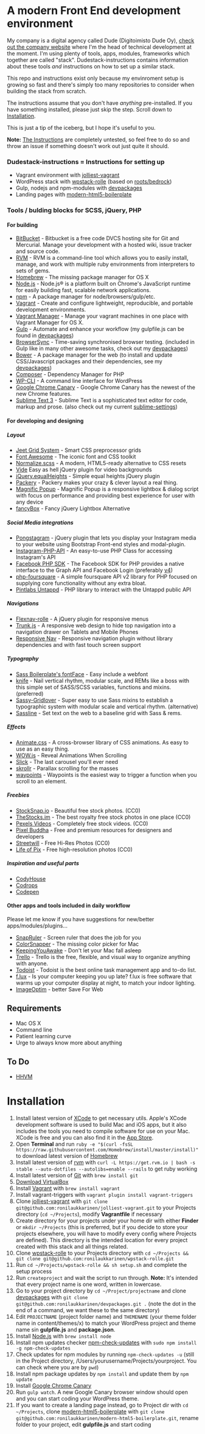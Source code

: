 # A modern Front End development environment

My company is a digital agency called Dude (Digitoimisto Dude Oy), [check out the company website](https://www.dude.fi) where I'm the head of technical development at the moment. I'm using plenty of tools, apps, modules, frameworks which together are called "stack". Dudestack-instructions contains information about these tools *and* instructions on how to set up a similar stack.

This repo and instructions exist only because my envinroment setup is growing so fast and there's simply too many repositories to consider when building the stack from scratch. 

The instructions assume that you don't have *anything* pre-installed. If you have something installed, please just skip the step. Scroll down to [Installation](https://github.com/ronilaukkarinen/dudestack-instructions#installation). 

This is just a tip of the iceberg, but I hope it's useful to you.

**Note:** [The Instructions](https://github.com/ronilaukkarinen/dudestack-instructions#installation) are completely untested, so feel free to do so and throw an issue if something doesn't work out just quite it should.

### Dudestack-instructions = Instructions for setting up

- Vagrant environment with [jolliest-vagrant](https://github.com/ronilaukkarinen/jolliest-vagrant)
- WordPress stack with [wpstack-rolle](https://github.com/ronilaukkarinen/wpstack-rolle) (based on [roots/bedrock](https://github.com/roots/bedrock))
- Gulp, nodejs and npm-modules with [devpackages](https://github.com/ronilaukkarinen/devpackages)
- Landing pages with [modern-html5-boilerplate](https://github.com/ronilaukkarinen/modern-html5-boilerplate)

### Tools / bulding blocks for SCSS, jQuery, PHP

#### For building 

- [BitBucket](https://bitbucket.org/) - Bitbucket is a free code DVCS hosting site for Git and Mercurial. Manage your development with a hosted wiki, issue tracker and source code.
- [RVM](https://rvm.io/) - RVM is a command-line tool which allows you to easily install, manage, and work with multiple ruby environments from interpreters to sets of gems.
- [Homebrew](http://brew.sh/) - The missing package manager for OS X
- [Node.js](http://nodejs.org/) - Node.js® is a platform built on Chrome's JavaScript runtime for easily building fast, scalable network applications.
- [npm](https://www.npmjs.com/) - A package manager for node/browsers/gulp/etc.
- [Vagrant](https://www.vagrantup.com/) - Create and configure lightweight, reproducible, and portable development environments.
- [Vagrant Manager](http://vagrantmanager.com/) - Manage your vagrant machines in one place with Vagrant Manager for OS X.
- [Gulp](http://gulpjs.com/) - Automate and enhance your workflow (my gulpfile.js can be found in [devpackages](https://github.com/ronilaukkarinen/devpackages))
- [BrowserSync](http://www.browsersync.io/) - Time-saving synchronised browser testing. (included in Gulp like in many other awesome tasks, check out my [devpackages](https://github.com/ronilaukkarinen/devpackages))
- [Bower](http://bower.io/) - A package manager for the web (to install and update CSS/Javascript packages and their dependencies, see my [devpackages](https://github.com/ronilaukkarinen/devpackages))
- [Composer](https://getcomposer.org/) - Dependency Manager for PHP
- [WP-CLI](http://wp-cli.org/) - A command line interface for WordPress
- [Google Chrome Canary](https://www.google.com/chrome/browser/canary.html) - Google Chrome Canary has the newest of the new Chrome features.
- [Sublime Text 3](http://www.sublimetext.com/3) - Sublime Text is a sophisticated text editor for code, markup and prose. (also check out my current [sublime-settings](https://github.com/ronilaukkarinen/sublime-settings))

#### For developing and designing

##### Layout

- [Jeet Grid System](http://jeet.gs/) - Smart CSS preprocessor grids
- [Font Awesome](http://fortawesome.github.io/Font-Awesome/) - The iconic font and CSS toolkit
- [Normalize.scss](https://github.com/JohnAlbin/normalize-scss) - A modern, HTML5-ready alternative to CSS resets
- [Vide](http://vodkabears.github.io/vide/) Easy as hell jQuery plugin for video backgrounds
- [jQuery.equalHeights](https://github.com/mattbanks/jQuery.equalHeights) - Simple equal heights jQuery plugin
- [Packery](http://packery.metafizzy.co/) - Packery makes your crazy & clever layout a real thing.
- [Magnific Popup](http://dimsemenov.com/plugins/magnific-popup/) - Magnific Popup is a responsive lightbox & dialog script with focus on performance and providing best experience for user with any device
- [fancyBox](http://fancyapps.com/fancybox/) - Fancy jQuery Lightbox Alternative

##### Social Media integrations

- [Pongstagram](http://pongstr.github.io/pongstagr.am/ ) - jQuery plugin that lets you display your Instagram media to your website using Bootstrap Front-end styles and modal-plugin.
- [Instagram-PHP-API](https://github.com/cosenary/Instagram-PHP-API) - An easy-to-use PHP Class for accessing Instagram's API
- [Facebook PHP SDK](https://github.com/facebookarchive/facebook-php-sdk) - The Facebook SDK for PHP provides a native interface to the Graph API and Facebook Login (preferably [v4](https://github.com/facebook/facebook-php-sdk-v4))
- [php-foursquare](https://github.com/hownowstephen/php-foursquare) - A simple foursquare API v2 library for PHP focused on supplying core functionality without any extra bloat.
- [Pintlabs Untappd](https://github.com/PintLabs/Pintlabs_Service_Untappd) - PHP library to interact with the Untappd public API

##### Navigations

- [Flexnav-rolle](https://github.com/ronilaukkarinen/flexnav-rolle) - A jQuery plugin for responsive menus
- [Trunk.js](http://www.roblukedesign.com/trunk/trunk.html) - A responsive web design to hide top navigation into a navigation drawer on Tablets and Mobile Phones
- [Responsive Nav](http://responsive-nav.com/) - Responsive navigation plugin without library dependencies and with fast touch screen support

##### Typography

- [Sass Boilerplate's fontFace](https://github.com/magnetikonline/sassboilerplate) - Easy include a webfont
- [knife](https://github.com/Pushplaybang/knife) - Nail vertical rhythm, modular scale, and REMs like a boss with this simple set of SASS/SCSS variables, functions and mixins. (preferred)
- [Sassy-Gridlover](https://github.com/hiulit/Sassy-Gridlover) - Super easy to use Sass mixins to establish a typographic system with modular scale and vertical rhythm. (alternative)
- [Sassline](https://sassline.com/) - Set text on the web to a baseline grid with Sass & rems.

##### Effects

- [Animate.css](http://daneden.github.io/animate.css/) - A cross-browser library of CSS animations. As easy to use as an easy thing.
- [WOW.js](http://mynameismatthieu.com/WOW/) - Reveal Animations When Scrolling
- [Slick](http://kenwheeler.github.io/slick/) - The last carousel you'll ever need
- [skrollr](http://prinzhorn.github.io/skrollr/) - Parallax scrolling for the masses
- [waypoints](http://imakewebthings.com/waypoints/) - Waypoints is the easiest way to trigger a function when you scroll to an element.

##### Freebies

- [StockSnap.io](https://stocksnap.io/) - Beautiful free stock photos. (CC0)
- [TheStocks.im](http://thestocks.im/) - The best royalty free
stock photos in one place (CC0)
- [Pexels Videos](https://videos.pexels.com/) - Completely free stock videos. (CC0)
- [Pixel Buddha](http://pixelbuddha.net/) - Free and premium resources for designers and developers
- [Streetwill](http://streetwill.co/) - Free Hi-Res Photos (CC0)
- [Life of Pix](http://www.lifeofpix.com/) - Free high-resolution photos (CC0)

##### Inspiration and useful parts

- [CodyHouse](http://codyhouse.co/)
- [Codrops](http://tympanus.net/codrops/)
- [Codepen](http://codepen.io/)

#### Other apps and tools included in daily workflow

Please let me know if you have suggestions for new/better apps/modules/plugins...

- [SnapRuler](http://www.snaprulerapp.com/) - Screen ruler that does the job for you
- [ColorSnapper](http://www.colorsnapper.com/) - The missing color picker for Mac
- [KeepingYouAwake](https://github.com/newmarcel/KeepingYouAwake) - Don't let your Mac fall asleep
- [Trello](https://trello.com/ronilaukkarinen/recommend) - Trello is the free, flexible, and visual way to organize anything with anyone.
- [Todoist](http://todoist.com/) - Todoist is the best online task management app and to-do list.
- [f.lux](https://justgetflux.com/) - Is your computer keeping you up late? f.lux is free software that warms up your computer display at night, to match your indoor lighting.
- [ImageOptim](https://imageoptim.com/) - better Save For Web

## Requirements

- Mac OS X
- Command line
- Patient learning curve
- Urge to always know more about anything

## To Do

- [HHVM](http://hhvm.com/)

# Installation

1. Install latest version of [XCode](https://developer.apple.com/xcode/downloads/) to get necessary utils. Apple's XCode development software is used to build Mac and iOS apps, but it also includes the tools you need to compile software for use on your Mac. XCode is free and you can also find it in the [App Store](https://itunes.apple.com/us/app/xcode/id497799835?mt=12).
2. Open **Terminal** and run `ruby -e "$(curl -fsSL https://raw.githubusercontent.com/Homebrew/install/master/install)"` to download latest version of [Homebrew](http://brew.sh/)
3. Install latest version of [rvm](https://rvm.io/) with `curl -L https://get.rvm.io | bash -s stable --auto-dotfiles --autolibs=enable --rails` to get ruby working
4. Install latest version of [Git](http://git-scm.com/downloads) with `brew install git`
5. [Download VirtualBox](https://www.virtualbox.org/wiki/Downloads)
6. Install [Vagrant](https://www.vagrantup.com/) with `brew install vagrant`
7. Install vagrant-triggers with `vagrant plugin install vagrant-triggers`
8. Clone [jolliest-vagrant](https://github.com/ronilaukkarinen/jolliest-vagrant) with `git clone git@github.com:ronilaukkarinen/jolliest-vagrant.git` to your Projects directory (`cd ~/Projects`), modify **Vagrantfile** if necessary
9. Create directory for your projects under your home dir with either **Finder** or `mkdir ~/Projects` (this is preferred, but if you decide to store your projects elsewhere, you will have to modify every config where Projects are defined). This directory is the intended location for every project created with this stack and all things related.
10. Clone [wpstack-rolle](https://github.com/ronilaukkarinen/wpstack-rolle) to your Projects directory with `cd ~/Projects && git clone git@github.com:ronilaukkarinen/wpstack-rolle.git`
11. Run `cd ~/Projects/wpstack-rolle && sh setup.sh` and complete the setup process
12. Run `createproject` and wait the script to run through. **Note:** It's intended that every project name is one word, written in lowercase.
13. Go to your project directory by `cd ~/Project/projectname` and clone [devpackages](https://github.com/ronilaukkarinen/devpackages) with `git clone git@github.com:ronilaukkarinen/devpackages.git .` (note the dot in the end of a command, we want these to the same directory)
14. Edit `PROJECTNAME` (project folder name) and `THEMENAME` (your theme folder name in content/themes/x) to match your WordPress project and theme name sin **gulpfile.js** and **package.json**.
15. Install [Node.js](http://nodejs.org/) with `brew install node`
16. Install npm updates checker [npm-check-updates](https://www.npmjs.com/package/npm-check-updates) with `sudo npm install -g npm-check-updates`
17. Check updates for npm modules by running `npm-check-updates -u` (still in the Project directory, /Users/yourusername/Projects/yourproject. You can check where you are by `pwd`)
18. Install npm package updates by `npm install` and update them by `npm update`
20. Install [Google Chrome Canary](https://www.google.com/chrome/browser/canary.html)
21. Run `gulp watch`. A new Google Canary browser window should open and you can start coding your WordPress theme.
22. If you want to create a landing page instead, go to Project dir with `cd ~/Projects`, clone [modern-html5-boilerplate](https://github.com/ronilaukkarinen/modern-html5-boilerplate) with `git clone git@github.com:ronilaukkarinen/modern-html5-boilerplate.git`, rename folder to your project, edit **gulpfile.js** and start coding